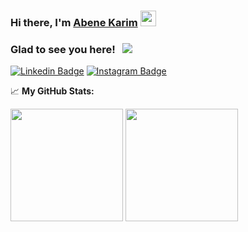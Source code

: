 ### Hi there, I'm <a href="https://www.linkedin.com/in/karim-abene-49909b130/" target="_blank">Abene Karim</a> <img src="https://media.giphy.com/media/hvRJCLFzcasrR4ia7z/giphy.gif" width="25px">


### Glad to see you here! &nbsp; ![](https://visitor-badge.glitch.me/badge?page_id=Kabene)
[![Linkedin Badge](https://img.shields.io/badge/-LinkedIn-0e76a8?style=flat-square&logo=Linkedin&logoColor=white)](https://linkedin.com/in/karim-abene-49909b130/)
[![Instagram Badge](https://img.shields.io/badge/-Instagram-e4405f?style=flat-square&logo=Instagram&logoColor=white)](https://instagram.com/abenekarimabene/)

📈 **My GitHub Stats:**

<p>
  <img height="180em" src="https://github-readme-stats.vercel.app/api?username=kabene&show_icons=true&hide_border=true&&count_private=true&include_all_commits=true" />
  <img height="180em" src="https://github-readme-stats.vercel.app/api/top-langs/?username=kabene&exclude_repo=KNN-Image-Classification&show_icons=true&hide_border=true&layout=compact&langs_count=8"/>
</p>
